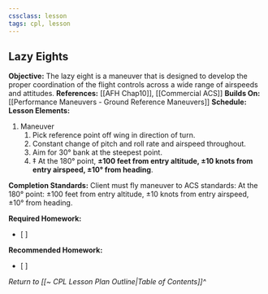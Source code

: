```yaml
---
cssclass: lesson
tags: cpl, lesson
---
```

## Lazy Eights

**Objective:** The lazy eight is a maneuver that is designed to develop the proper coordination of the flight controls across a wide range of airspeeds and attitudes.
**References:** [[AFH Chap10]], [[Commercial ACS]]
**Builds On:** [[Performance Maneuvers - Ground Reference Maneuvers]]
**Schedule:** 
**Lesson Elements:**
1. Maneuver
	1. Pick reference point off wing in direction of turn.
	2. Constant change of pitch and roll rate and airspeed throughout.
	3. Aim for 30° bank at the steepest point.
	4. ‡ At the 180° point, **±100 feet from entry altitude, ±10 knots from entry airspeed, ±10° from heading**.

**Completion Standards:** Client must fly maneuver to ACS standards: At the 180° point: ±100 feet from entry altitude, ±10 knots from entry airspeed, ±10° from heading.

**Required Homework:** 
- [ ] 

**Recommended Homework:** 
- [ ] 

*Return to [[~ CPL Lesson Plan Outline|Table of Contents]]^*